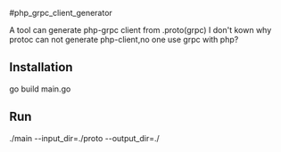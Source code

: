 #php_grpc_client_generator

A tool can generate php-grpc client from .proto(grpc)
I don't kown why protoc can not generate php-client,no one use grpc with php?


Installation
------------
go build main.go


Run
------------

./main --input_dir=./proto --output_dir=./


